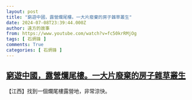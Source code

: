 ```yaml
---
layout: post
title: "窮遊中國，露營爛尾樓。一大片廢棄的房子雜草叢生"
date: 2024-07-08T23:39:44.000Z
author: 遠方的故事
from: https://www.youtube.com/watch?v=fc50krRMjOg
tags: [ 石炳锋 ]
comments: True
categories: [ 石炳锋 ]
---
```

<!--1720481984000-->
[窮遊中國，露營爛尾樓。一大片廢棄的房子雜草叢生](https://www.youtube.com/watch?v=fc50krRMjOg)
------

<div>
【江西】找到一個爛尾樓露營地，非常涼快。
</div>
